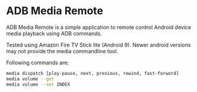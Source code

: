 # ADB Media Remote

ADB Media Remote is a simple application to remote control Android device media playback using ADB commands.

Tested using Amazon Fire TV Stick lite (Android 9).
Newer android versions may not provide the media commandline tool.

Following commands are:

```bash
media dispatch [play-pause, next, previous, rewind, fast-forword]
media volume --get
media volume --set INDEX
```

